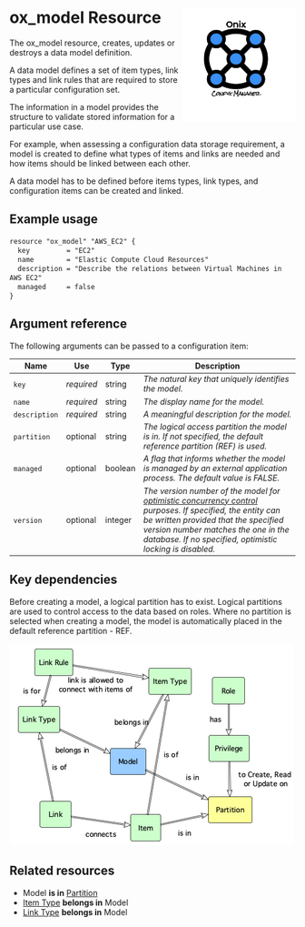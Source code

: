 # ox_model Resource <img src="../../../docs/pics/ox.png" width="200" height="200" align="right">

The ox_model resource, creates, updates or destroys a data model definition.

A data model defines a set of item types, link types and link rules that are required to store a particular configuration set.

The information in a model provides the structure to validate stored information for a particular use case.

For example, when assessing a configuration data storage requirement, a model is created to define what types of items and links are needed and how items should be linked between each other.

A data model has to be defined before items types,  link types, and configuration items can be created and linked.

## Example usage

```hcl
resource "ox_model" "AWS_EC2" {
  key         = "EC2"
  name        = "Elastic Compute Cloud Resources"
  description = "Describe the relations between Virtual Machines in AWS EC2"
  managed     = false
}
```

## Argument reference

The following arguments can be passed to a configuration item:

| Name | Use | Type |  Description |
|---|---|---|---|
| `key` | *required* | string | *The natural key that uniquely identifies the model.* |
| `name`| *required* | string | *The display name for the model.* |
| `description`| *required* | string | *A meaningful description for the model.* |
| `partition`| optional | string | *The logical access partition the model is in. If not specified, the default reference partition (REF) is used.* |
| `managed` | optional | boolean | *A flag that informs whether the model is managed by an external application process. The default value is FALSE.* |
| `version` | optional | integer | *The version number of the model for [optimistic concurrency control](https://en.wikipedia.org/wiki/Optimistic_concurrency_control) purposes. If specified, the entity can be written provided that the specified version number matches the one in the database. If no specified, optimistic locking is disabled.* |

## Key dependencies

Before creating a model, a logical partition has to exist. Logical partitions are used to control access to the data based on roles. Where no partition is selected when creating a model, the model is automatically placed in the default reference partition - REF.

![Model](../pics/model.png)

## Related resources

- Model **is in** [Partition](ox_partition.md)
- [Item Type](ox_item_type.md) **belongs in** Model
- [Link Type](ox_link_type.md) **belongs in** Model

